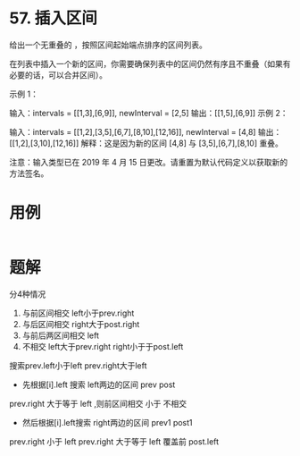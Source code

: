 # 57. 插入区间
给出一个无重叠的 ，按照区间起始端点排序的区间列表。

在列表中插入一个新的区间，你需要确保列表中的区间仍然有序且不重叠（如果有必要的话，可以合并区间）。

 

示例 1：

输入：intervals = [[1,3],[6,9]], newInterval = [2,5]
输出：[[1,5],[6,9]]
示例 2：

输入：intervals = [[1,2],[3,5],[6,7],[8,10],[12,16]], newInterval = [4,8]
输出：[[1,2],[3,10],[12,16]]
解释：这是因为新的区间 [4,8] 与 [3,5],[6,7],[8,10] 重叠。
 

注意：输入类型已在 2019 年 4 月 15 日更改。请重置为默认代码定义以获取新的方法签名。


# 用例
```

```

# 题解

分4种情况

1. 与前区间相交 left小于prev.right
2. 与后区间相交 right大于post.right
3. 与前后两区间相交 left
4. 不相交 left大于prev.right right小于于post.left

搜索prev.left小于left prev.right大于left

- 先根据[i].left 搜索 left两边的区间 prev  post

prev.right 大于等于 left ,则前区间相交
    小于 不相交

- 然后根据[i].left搜索 right两边的区间 prev1 post1

prev.right 小于 left 
prev.right 大于等于 left 覆盖前
post.left  



